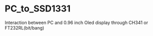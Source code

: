 # PC_to_SSD1331
Interaction between PC and 0.96 inch Oled display through CH341 or FT232RL(bit/bang)
